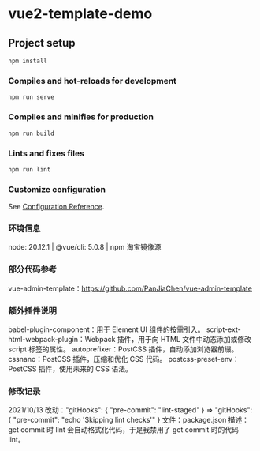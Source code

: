 # vue2-template-demo

## Project setup
```
npm install
```

### Compiles and hot-reloads for development
```
npm run serve
```

### Compiles and minifies for production
```
npm run build
```

### Lints and fixes files
```
npm run lint
```

### Customize configuration
See [Configuration Reference](https://cli.vuejs.org/config/).

### 环境信息
node: 20.12.1 | @vue/cli: 5.0.8 | npm 淘宝镜像源

### 部分代码参考
vue-admin-template：https://github.com/PanJiaChen/vue-admin-template

### 额外插件说明
babel-plugin-component：用于 Element UI 组件的按需引入。
script-ext-html-webpack-plugin：Webpack 插件，用于向 HTML 文件中动态添加或修改 script 标签的属性。
autoprefixer：PostCSS 插件，自动添加浏览器前缀。
cssnano：PostCSS 插件，压缩和优化 CSS 代码。
postcss-preset-env：PostCSS 插件，使用未来的 CSS 语法。

### 修改记录
2021/10/13
    改动："gitHooks": { "pre-commit": "lint-staged" } => "gitHooks": { "pre-commit": "echo 'Skipping lint checks'" }
    文件：package.json
    描述：get commit 时 lint 会自动格式化代码，于是我禁用了 get commit 时的代码 lint。
